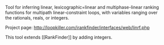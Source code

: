 Tool for inferring linear, lexicographic=linear and multiphase-linear ranking functions for multipath linear-constraint loops, with variables ranging over the rationals, reals, or integers.

Project page: http://loopkiller.com/irankfinder/interfaces/web/linrf.php

This tool extends [[RankFinder]] by adding integers.